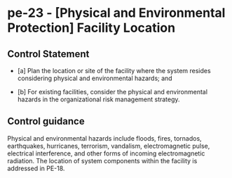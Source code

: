 # pe-23 - \[Physical and Environmental Protection\] Facility Location

## Control Statement

- \[a\] Plan the location or site of the facility where the system resides considering physical and environmental hazards; and

- \[b\] For existing facilities, consider the physical and environmental hazards in the organizational risk management strategy.

## Control guidance

Physical and environmental hazards include floods, fires, tornados, earthquakes, hurricanes, terrorism, vandalism, electromagnetic pulse, electrical interference, and other forms of incoming electromagnetic radiation. The location of system components within the facility is addressed in PE-18.
